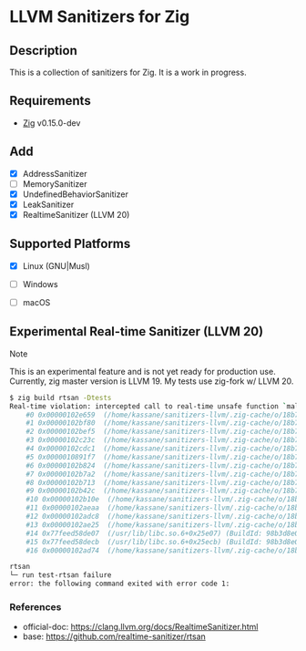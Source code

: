 # LLVM Sanitizers for Zig

## Description

This is a collection of sanitizers for Zig. It is a work in progress.


## Requirements

- [Zig](https://ziglang.org/download/) v0.15.0-dev

## Add

- [x] AddressSanitizer
- [ ] MemorySanitizer
- [x] UndefinedBehaviorSanitizer
- [x] LeakSanitizer
- [x] RealtimeSanitizer (LLVM 20)

## Supported Platforms

- [x] Linux (GNU|Musl)
- [ ] Windows
- [ ] macOS


## Experimental Real-time Sanitizer (LLVM 20)

> [!NOTE]
> This is an experimental feature and is not yet ready for production use.
> Currently, zig master version is LLVM 19. My tests use zig-fork w/ LLVM 20.

```bash
$ zig build rtsan -Dtests
Real-time violation: intercepted call to real-time unsafe function `malloc` in real-time context! Stack trace:
    #0 0x00000102e659  (/home/kassane/sanitizers-llvm/.zig-cache/o/18b7cbe81f65f9f9049547f69b71a77e/test-rtsan+0x102e659)
    #1 0x00000102bf80  (/home/kassane/sanitizers-llvm/.zig-cache/o/18b7cbe81f65f9f9049547f69b71a77e/test-rtsan+0x102bf80)
    #2 0x00000102bef5  (/home/kassane/sanitizers-llvm/.zig-cache/o/18b7cbe81f65f9f9049547f69b71a77e/test-rtsan+0x102bef5)
    #3 0x00000102c23c  (/home/kassane/sanitizers-llvm/.zig-cache/o/18b7cbe81f65f9f9049547f69b71a77e/test-rtsan+0x102c23c)
    #4 0x00000102cdc1  (/home/kassane/sanitizers-llvm/.zig-cache/o/18b7cbe81f65f9f9049547f69b71a77e/test-rtsan+0x102cdc1)
    #5 0x0000010891f7  (/home/kassane/sanitizers-llvm/.zig-cache/o/18b7cbe81f65f9f9049547f69b71a77e/test-rtsan+0x10891f7)
    #6 0x00000102b824  (/home/kassane/sanitizers-llvm/.zig-cache/o/18b7cbe81f65f9f9049547f69b71a77e/test-rtsan+0x102b824)
    #7 0x00000102b7a2  (/home/kassane/sanitizers-llvm/.zig-cache/o/18b7cbe81f65f9f9049547f69b71a77e/test-rtsan+0x102b7a2)
    #8 0x00000102b713  (/home/kassane/sanitizers-llvm/.zig-cache/o/18b7cbe81f65f9f9049547f69b71a77e/test-rtsan+0x102b713)
    #9 0x00000102b42c  (/home/kassane/sanitizers-llvm/.zig-cache/o/18b7cbe81f65f9f9049547f69b71a77e/test-rtsan+0x102b42c)
    #10 0x00000102b10e  (/home/kassane/sanitizers-llvm/.zig-cache/o/18b7cbe81f65f9f9049547f69b71a77e/test-rtsan+0x102b10e)
    #11 0x00000102aeaa  (/home/kassane/sanitizers-llvm/.zig-cache/o/18b7cbe81f65f9f9049547f69b71a77e/test-rtsan+0x102aeaa)
    #12 0x00000102adc8  (/home/kassane/sanitizers-llvm/.zig-cache/o/18b7cbe81f65f9f9049547f69b71a77e/test-rtsan+0x102adc8)
    #13 0x00000102ae25  (/home/kassane/sanitizers-llvm/.zig-cache/o/18b7cbe81f65f9f9049547f69b71a77e/test-rtsan+0x102ae25)
    #14 0x77feed58de07  (/usr/lib/libc.so.6+0x25e07) (BuildId: 98b3d8e0b8c534c769cb871c438b4f8f3a8e4bf3)
    #15 0x77feed58decb  (/usr/lib/libc.so.6+0x25ecb) (BuildId: 98b3d8e0b8c534c769cb871c438b4f8f3a8e4bf3)
    #16 0x00000102ad74  (/home/kassane/sanitizers-llvm/.zig-cache/o/18b7cbe81f65f9f9049547f69b71a77e/test-rtsan+0x102ad74)

rtsan
└─ run test-rtsan failure
error: the following command exited with error code 1:
```

### References

- official-doc: https://clang.llvm.org/docs/RealtimeSanitizer.html
- base: https://github.com/realtime-sanitizer/rtsan
